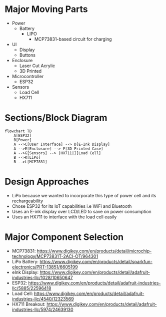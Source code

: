 # Major Moving Parts
- Power
    - Battery
        - LIPO
            - MCP73831-based circuit for charging
- UI
    - Display
    - Buttons
- Enclosure
    - Laser Cut Acrylic
    - 3D Printed
- Microcontroller
    - ESP32
- Sensors
    - Load Cell
    - HX711
# Sections/Block Diagram
```mermaid 
flowchart TD
    A[ESP32] 
    B[Power]
    A -->C[User Interface] --> D[E-Ink Display] 
    A -->E[Enclosure] --> F[3D Printed Case]
    A -->G[Sensors] --> |HX711|I[Load Cell] 
    B -->K[LiPo]
    B -->L[MCP7831]
```
# Design Approaches
- LiPo because we wanted to incorporate this type of power cell and its rechargeability
- Chose ESP32 for its IoT capabilities i.e WiFi and Bluetooth
- Uses an E-ink display over LCD/LED to save on power consumption
- Uses an HX711 to interface with the load cell easily

# Major Component Selection
- MCP73831: https://www.digikey.com/en/products/detail/microchip-technology/MCP73831T-2ACI-OT/964301
- LiPo Battery: https://www.digikey.com/en/products/detail/sparkfun-electronics/PRT-13851/6605199
- eInk Display: https://www.digikey.com/en/products/detail/adafruit-industries-llc/1028/10650647
- ESP32: https://www.digikey.com/en/products/detail/adafruit-industries-llc/5885/22596418
- Load Cell: https://www.digikey.com/en/products/detail/adafruit-industries-llc/4540/12323569
- HX711 Breakout: https://www.digikey.com/en/products/detail/adafruit-industries-llc/5974/24639130